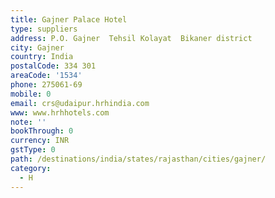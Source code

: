 ```yaml
---
title: Gajner Palace Hotel
type: suppliers
address: P.O. Gajner  Tehsil Kolayat  Bikaner district
city: Gajner
country: India
postalCode: 334 301
areaCode: '1534'
phone: 275061-69
mobile: 0
email: crs@udaipur.hrhindia.com
www: www.hrhhotels.com
note: ''
bookThrough: 0
currency: INR
gstType: 0
path: /destinations/india/states/rajasthan/cities/gajner/
category:
  - H
---
```


